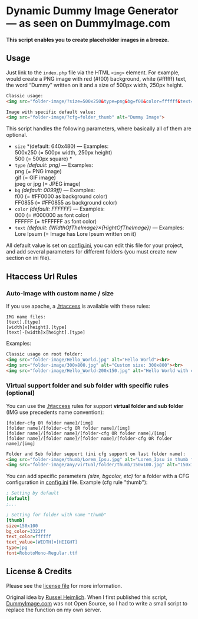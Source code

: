 # Dynamic Dummy Image Generator<br>— as seen on DummyImage.com
**This script enables you to create placeholder images in a breeze.**

## Usage
Just link to the `index.php` file via the HTML `<img>` element. For example, would create a PNG image with red (#f00) background, white (#ffffff) text, the word “Dummy” written on it and a size of 500px width, 250px height.

```html
Classic usage:
<img src="folder-image/?size=500x250&type=png&bg=f00&color=ffffff&text=Dummy" alt="Dummy Image">

Image with specific default value: 
<img src="folder-image/?cfg=folder_thumb" alt="Dummy Image">
```

This script handles the following parameters, where basically all of them are optional.

* `size` *(default: 640x480) — Examples:<br>500x250 (= 500px width, 250px height)<br>500 (= 500px square) *
* `type` *(default: png)* — Examples:<br>png (= PNG image)<br>gif (= GIF image)<br>jpeg or jpg (= JPEG image)
* `bg` *(default: 0099ff)* — Examples:<br>f00 (= #FF0000 as background color)<br>FF0855 (= #FF0855 as background color)
* `color` *(default: FFFFFF)* — Examples:<br>000 (= #000000 as font color)<br>FFFFFF (= #FFFFFF as font color)
* `text` *(default: {WidthOfTheImage}×{HightOfTheImage})* — Examples:<br>Lore Ipsum (= Image has Lore Ipsum written on it)

All default value is set on [config.ini](./config.ini), you can edit this file for your project, and add several parameters for different folders (you must create new section on ini file).


## Htaccess Url Rules
### Auto-Image with custom name / size
If you use apache, a [.htaccess](./.htaccess) is available with these rules:

```text
IMG name files:
[text].[type]
[width]x[height].[type]
[text]-[width]x[height].[type]
```

Examples:

```html
Classic usage on root folder:
<img src="folder-image/Hello_World.jpg" alt="Hello World"><br>
<img src="folder-image/300x800.jpg" alt="Custom size: 300x800"><br>
<img src="folder-image/Hello_World-200x150.jpg" alt="Hello World with custom size: 200x150">
```


### Virtual support folder and sub folder with specific rules (optional)
You can use the [.htaccess](./.htaccess) rules for support **virtual folder and sub folder** (IMG use precedents name convention):

```text
[folder-cfg OR folder name]/[img]
[folder name]/[folder-cfg OR folder name]/[img]
[folder name]/[folder name]/[folder-cfg OR folder name]/[img]
[folder name]/[folder name]/[folder name]/[folder-cfg OR folder name]/[img]
```

```html
Folder and Sub folder support (ini cfg support on last folder name):
<img src="folder-image/thumb/Lorem_Ipsu.jpg" alt="Lorem_Ipsu in thumb folder">
<img src="folder-image/any/virtual/folder/thumb/150x100.jpg" alt="150x100 in any/virtual/folder/thumb folder">
```

You can add specific parameters _(size, bgcolor, etc)_ for a folder with a CFG configuration in [config.ini](./config.ini) file. Example (cfg rule "thumb"):

```ini
; Setting by default
[default]
;...

; Setting for folder with name "thumb"
[thumb]
size=150x100
bg_color=3322ff
text_color=ffffff
text_value=[WIDTH]×[HEIGHT]
type=jpg
font=RobotoMono-Regular.ttf
```


## License & Credits
Please see the [license file](./LICENSE) for more information.

Original idea by [Russel Heimlich](https://github.com/kingkool68/). When I first published this script, [DummyImage.com](https://dummyimage.com) was not Open Source, so I had to write a small script to replace the function on my own server.
